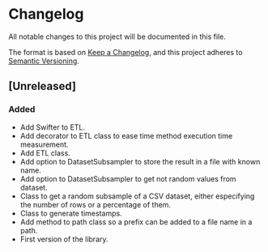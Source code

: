 # Changelog
All notable changes to this project will be documented in this file.

The format is based on [Keep a Changelog](https://keepachangelog.com/en/1.0.0/),
and this project adheres to [Semantic Versioning](https://semver.org/spec/v2.0.0.html).

## [Unreleased]

### Added

- Add Swifter to ETL.
- Add decorator to ETL class to ease time method execution time measurement.
- Add ETL class.
- Add option to DatasetSubsampler to store the result in a file with known name.
- Add option to DatasetSubsampler to get not random values from dataset.
- Class to get a random subsample of a CSV dataset, either especifying the number of rows or a percentage of them.
- Class to generate timestamps.
- Add method to path class so a prefix can be added to a file name in a path.
- First version of the library.
